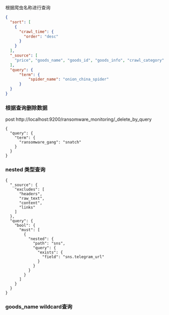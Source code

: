 根据爬虫名称进行查询

```json
{
  "sort": [
    {
      "crawl_time": {
        "order": "desc"
      }
    }
  ],
  "_source": [
    "price", "goods_name", "goods_id", "goods_info", "crawl_category"
  ],
  "query": {
      "term": {
          "spider_name": "onion_china_spider"
      }
  }
}
```





### 根据查询删除数据

post http://localhost:9200/ransomware_monitoring/_delete_by_query

```es
{
  "query": {
    "term": {
      "ransomware_gang": "snatch"
    }
  }
}
```



### nested 类型查询

```es
{
  "_source": {
    "excludes": [
      "headers",
      "raw_text",
      "content",
      "links"
    ]
  },
  "query": {
    "bool": {
      "must": [
        {
          "nested": {
            "path": "sns",
            "query": {
              "exists": {
                "field": "sns.telegram_url"
              }
            }
          }
        }
      ]
    }
  }
}
```



### goods_name wildcard查询

```
```

